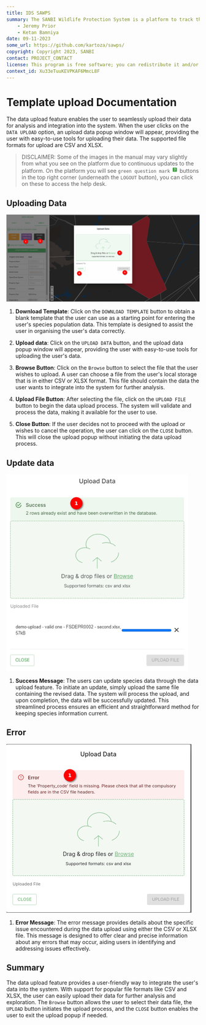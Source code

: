 ```yaml
---
title: IDS SAWPS
summary: The SANBI Wildlife Protection System is a platform to track the population levels of endangered wildlife.
    - Jeremy Prior
    - Ketan Bamniya
date: 09-11-2023
some_url: https://github.com/kartoza/sawps/
copyright: Copyright 2023, SANBI
contact: PROJECT_CONTACT
license: This program is free software; you can redistribute it and/or modify it under the terms of the GNU Affero General Public License as published by the Free Software Foundation; either version 3 of the License, or (at your option) any later version.
context_id: Xu33eTuuKEVPKAF6MmcL8F
---
```


# Template upload Documentation

The data upload feature enables the user to seamlessly upload their data for analysis and integration into the system. When the user clicks on the `DATA UPLOAD` option, an upload data popup window will appear, providing the user with easy-to-use tools for uploading their data. The supported file formats for upload are CSV and XLSX.

> DISCLAIMER: Some of the images in the manual may vary slightly from what you see on the platform due to continuous updates to the platform. On the platform you will see `green question mark` ![Help Desk Icon 1](./img/help-icon.png) buttons in the top right corner (underneath the `LOGOUT` button), you can click on these to access the help desk.

## Uploading Data

![Upload Data](./img/template-upload-1.png)

1. **Download Template**: Click on the `DOWNLOAD TEMPLATE` button to obtain a blank template that the user can use as a starting point for entering the user's species population data. This template is designed to assist the user in organising the user's data correctly.

2. **Upload data**: Click on the `UPLOAD DATA` button, and the upload data popup window will appear, providing the user with easy-to-use tools for uploading the user's data.

3. **Browse Button**: Click on the `Browse` button to select the file that the user wishes to upload. A user can choose a file from the user's local storage that is in either CSV or XLSX format. This file should contain the data the user wants to integrate into the system for further analysis.

4. **Upload File Button**: After selecting the file, click on the `UPLOAD FILE` button to begin the data upload process. The system will validate and process the data, making it available for the user to use.

5. **Close Button**: If the user decides not to proceed with the upload or wishes to cancel the operation, the user can click on the `CLOSE` button. This will close the upload popup without initiating the data upload process.

## Update data

![Update Data](./img/template-upload-2.png)

1. **Success Message**: The users can update species data through the data upload feature. To initiate an update, simply upload the same file containing the revised data. The system will process the upload, and upon completion, the data will be successfully updated. This streamlined process ensures an efficient and straightforward method for keeping species information current.
## Error

![Error](./img/template-upload-3.png)

1. **Error Message**: The error message provides details about the specific issue encountered during the data upload using either the CSV or XLSX file. This message is designed to offer clear and precise information about any errors that may occur, aiding users in identifying and addressing issues effectively.

## Summary

The data upload feature provides a user-friendly way to integrate the user's data into the system. With support for popular file formats like CSV and XLSX, the user can easily upload their data for further analysis and exploration. The `Browse` button allows the user to select their data file, the `UPLOAD` button initiates the upload process, and the `CLOSE` button enables the user to exit the upload popup if needed.

